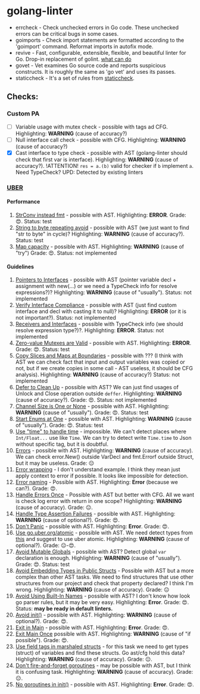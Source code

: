 # golang-linter

- errcheck - Check unchecked errors in Go code. These unchecked errors can be critical bugs in some cases.
- goimports - Check import statements are formatted according to the 'goimport' command. Reformat imports in autofix
  mode.
- revive - Fast, configurable, extensible, flexible, and beautiful linter for Go. Drop-in replacement of
  golint. [what can do](https://revive.run/r)
- govet - Vet examines Go source code and reports suspicious constructs. It is roughly the same as 'go vet' and uses its
  passes.
- staticcheck - It's a set of rules from [staticcheck](https://staticcheck.io/docs/configuration/options/#checks).

## Checks:

### Custom PA

* [ ] Variable usage with mutex check - possible with tags ad CFG. Highlighting: **WARNING** (cause of accuracy?)
* [ ] Null interface call check - possible with CFG. Highlighting: **WARNING** (cause of accuracy?)
* [x] Cast interface to type check - possible with AST (golang-linter should check that first var is interface).
  Highlighting: **WARNING** (cause of accuracy?). !ATTENTION! `res = a.(b)` valid for checker if `b` implement `a`. Need
  TypeCheck? UPD: Detected by existing linters

### [UBER](https://github.com/uber-go/guide/blob/master/style.md)

#### Performance

1. [StrConv instead fmt](https://github.com/uber-go/guide/blob/master/style.md#prefer-strconv-over-fmt) - possible with
   AST. Highlighting: **ERROR**.
   Grade: 😍.
   Status: test
2. [String to byte repeating avoid](https://github.com/uber-go/guide/blob/master/style.md#avoid-repeated-string-to-byte-conversions) -
   possible with AST (we just want to find "str to byte" in cycle)?
   Highlighting: **WARNING** (cause of accuracy?).
   Status: test
3. [Map capacity](https://github.com/uber-go/guide/blob/master/style.md#avoid-repeated-string-to-byte-conversions) -
   possible with AST.
   Highlighting: **WARNING** (cause of "try")
   Grade: 😍.
   Status: not implemented

#### Guidelines

1. [Pointers to Interfaces](https://github.com/uber-go/guide/blob/master/style.md#pointers-to-interfaces) - possible
   with AST (pointer variable decl + assignment with new(...) or we need a TypeCheck info for resolve expressions?)?
   Highlighting: **WARNING** (cause of "usually").
   Status: not implemented
2. [Verify Interface Compliance](https://github.com/uber-go/guide/blob/master/style.md#verify-interface-compliance) -
   possible with AST (just find custom interface and decl with casting it to null)?
   Highlighting: **ERROR** (or it is not important?).
   Status: not implemented
3. [Receivers and Interfaces](https://github.com/uber-go/guide/blob/master/style.md#receivers-and-interfaces) - possible
   with TypeCheck info (we should resolve expression type?)?.
   Highlighting: **ERROR**.
   Status: not implemented
4. [Zero-value Mutexes are Valid](https://github.com/uber-go/guide/blob/master/style.md#zero-value-mutexes-are-valid) -
   possible with AST.
   Highlighting: **ERROR**.
   Grade: 😍.
   Status: test
5. [Copy Slices and Maps at Boundaries](https://github.com/uber-go/guide/blob/master/style.md#copy-slices-and-maps-at-boundaries) -
   possible with ??? (I think with AST we can check fact that input and output variables was copied or not, but if we
   create
   copies in some call - AST useless, it should be CFG analysis).
   Highlighting: **WARNING** (cause of accuracy?)
   Status: not implemented
6. [Defer to Clean Up](https://github.com/uber-go/guide/blob/master/style.md#copy-slices-and-maps-at-boundaries) -
   possible with AST? We can just find usages of Unlock and Close operation outside `deffer`.
   Highlighting: **WARNING** (cause of accuracy?).
   Grade: 😍.
   Status: not implemented
7. [Channel Size is One or None](https://github.com/uber-go/guide/blob/master/style.md#channel-size-is-one-or-none) -
   possible with AST. Highlighting: **WARNING** (cause of "usually").
   Grade: 😍.
   Status: test
8. [Start Enums at One](https://github.com/uber-go/guide/blob/master/style.md#start-enums-at-one) -
   possible with AST. Highlighting: **WARNING** (cause of "usually").
   Grade: 😍.
   Status: test
9. [Use "time" to handle time](https://github.com/uber-go/guide/blob/master/style.md#use-time-to-handle-time) -
   impossible. We can't detect places where `Int/Float...` use like `Time`. We can try to detect write `Time.time` to
   Json without specific tag, but it is doubtful.
10. [Errors](https://github.com/uber-go/guide/blob/master/style.md#errors) - possible with AST. Highlighting:
    **WARNING** (cause of accuracy). We can check error.New() outside VarDecl and fmt.Errorf outside Struct, but it may
    be useless. Grade: 😐
11. [Error wrapping](https://github.com/uber-go/guide/blob/master/style.md#error-wrapping) - I don't understand
    example. I think they mean just apply context to error if possible. It looks like impossible for detection.
12. [Error naming](https://github.com/uber-go/guide/blob/master/style.md#error-naming) - Possible with AST.
    Highlighting:
    **Error** (because we can?).
    Grade: 😍.
13. [Handle Errors Once](https://github.com/uber-go/guide/blob/master/style.md#handle-errors-once) - Possible with AST
    but better with CFG. All we want is check log error with return in one scope? Highlighting: **WARNING** (cause of
    accuracy).
    Grade: 😐.
14. [Handle Type Assertion Failures](https://github.com/uber-go/guide/blob/master/style.md#handle-type-assertion-failures) -
    possible with AST. Highlighting: **WARNING** (cause of optional?).
    Grade: 😍.
15. [Don't Panic](https://github.com/uber-go/guide/blob/master/style.md#dont-panic) - possible with AST. Highlighting:
    **Error**.
    Grade: 😍.
16. [Use go.uber.org/atomic](https://github.com/uber-go/guide/blob/master/style.md#use-gouberorgatomic) - possible with
    AST. We need detect types from [this](https://pkg.go.dev/go.uber.org/atomic) and suggest to use uber atomic. Highlighting:
    **WARNING** (cause of optional?).
    Grade: 😐-😍.
17. [Avoid Mutable Globals](https://github.com/uber-go/guide/blob/master/style.md#avoid-mutable-globals) - possible with
    AST? Detect global `var` declaration is enough. Highlighting: **WARNING** (cause of "usually").
    Grade: 😍.
    Status: test
18. [Avoid Embedding Types in Public Structs](https://github.com/uber-go/guide/blob/master/style.md#avoid-embedding-types-in-public-structs) -
    Possible with AST but a more complex than other AST tasks. We need to find structures that use other structures from
    our project and check that property declared? I think I'm wrong.
    Highlighting: **WARNING** (cause of accuracy).
    Grade: 😐
19. [Avoid Using Built-In Names](https://github.com/uber-go/guide/blob/master/style.md#avoid-using-built-in-names) -
    possible with AST? I don't know how look go parser rules, but it may be very easy.
    Highlighting: **Error**.
    Grade: 😍.
    Status: **may be ready in default linters.**
20. [Avoid init()](https://github.com/uber-go/guide/blob/master/style.md#avoid-init) -
    possible with AST. Highlighting: **WARNING** (cause of optional?).
    Grade: 😍.
21. [Exit in Main](https://github.com/uber-go/guide/blob/master/style.md#exit-in-main) -
    possible with AST. Highlighting: **Error**.
    Grade: 😍.
22. [Exit Main Once](https://github.com/uber-go/guide/blob/master/style.md#exit-once)
    possible with AST. Highlighting: **WARNING** (cause of "if possible").
    Grade: 😍.
23. [Use field tags in marshaled structs](https://github.com/uber-go/guide/blob/master/style.md#use-field-tags-in-marshaled-structs) -
    for this task we need to get types (struct) of variables and find these structs. Go ast/cfg hold this data? 
    Highlighting: **WARNING** (cause of accuracy).
    Grade: 😐.
24. [Don't fire-and-forget goroutines](https://github.com/uber-go/guide/blob/master/style.md#dont-fire-and-forget-goroutines) -
    may be possible with AST, but I think it is confusing task.
    Highlighting: **WARNING** (cause of accuracy).
    Grade: 😐.
25. [No goroutines in init()](https://github.com/uber-go/guide/blob/master/style.md#no-goroutines-in-init) -
    possible with AST. Highlighting: **Error**.
    Grade: 😍.
